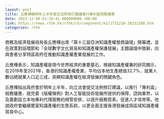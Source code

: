 ```yaml
---
layout: post
title: 丘應樺稱明年上半年提交法例修訂建議推行專利盒稅務優惠
date: 2023-12-08 01:29:41.000000000 +08:00
link: https://news.rthk.hk/rthk/ch/component/k2/1731210-20231208.htm
categories: rthk
---
```


商務及經濟發展局局長丘應樺出席「第十三屆亞洲知識產權營商論壇」開幕禮，並在政策對話環節和「全球數字文化貿易和知識產權保護發展」主題論壇中致辭，向與會者分享特區政府在推動知識產權產業發展的工作。

丘應樺表示，知識產權是現今世界經濟的重要基石，根據知識產權署的研究顯示，在2019年至2021年，香港的知識產權產業，平均佔本地生產總值32.7%，就業人數佔總就業人口近三成，突顯知識產權在經濟發展的關鍵角色。

丘應樺指出政府會於明年上半年，向立法會提交法例修訂建議，以推行「專利盒」稅務優惠、就完善《版權條例》對人工智能技術發展所提供的保障，諮詢業界，以及籌劃設立本地專利代理服務的規管安排，以提升服務質素，促進人才培育等。他說政府會繼續豐富知識產權的生態系統，以更全面支援香港發展成爲區域知識產權貿易中心。
